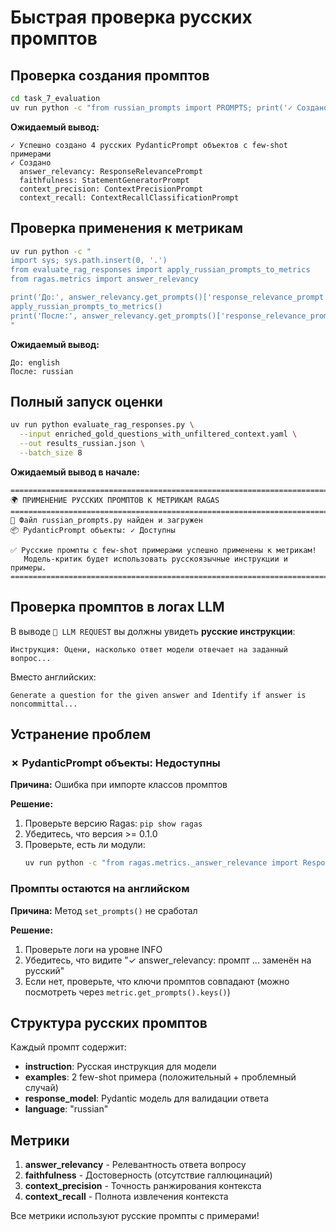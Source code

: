# Быстрая проверка русских промптов

## Проверка создания промптов

```bash
cd task_7_evaluation
uv run python -c "from russian_prompts import PROMPTS; print('✓ Создано' if PROMPTS else '✗ Ошибка'); [print(f'  {k}: {type(v).__name__}') for k,v in PROMPTS.items()] if PROMPTS else None"
```

**Ожидаемый вывод:**
```
✓ Успешно создано 4 русских PydanticPrompt объектов с few-shot примерами
✓ Создано
  answer_relevancy: ResponseRelevancePrompt
  faithfulness: StatementGeneratorPrompt
  context_precision: ContextPrecisionPrompt
  context_recall: ContextRecallClassificationPrompt
```

## Проверка применения к метрикам

```bash
uv run python -c "
import sys; sys.path.insert(0, '.')
from evaluate_rag_responses import apply_russian_prompts_to_metrics
from ragas.metrics import answer_relevancy

print('До:', answer_relevancy.get_prompts()['response_relevance_prompt'].language)
apply_russian_prompts_to_metrics()
print('После:', answer_relevancy.get_prompts()['response_relevance_prompt'].language)
"
```

**Ожидаемый вывод:**
```
До: english
После: russian
```

## Полный запуск оценки

```bash
uv run python evaluate_rag_responses.py \
  --input enriched_gold_questions_with_unfiltered_context.yaml \
  --out results_russian.json \
  --batch_size 8
```

**Ожидаемый вывод в начале:**
```
================================================================================
🌍 ПРИМЕНЕНИЕ РУССКИХ ПРОМПТОВ К МЕТРИКАМ RAGAS
================================================================================
📄 Файл russian_prompts.py найден и загружен
📦 PydanticPrompt объекты: ✓ Доступны

✅ Русские промпты с few-shot примерами успешно применены к метрикам!
   Модель-критик будет использовать русскоязычные инструкции и примеры.
================================================================================
```

## Проверка промптов в логах LLM

В выводе `🔵 LLM REQUEST` вы должны увидеть **русские инструкции**:

```
Инструкция: Оцени, насколько ответ модели отвечает на заданный вопрос...
```

Вместо английских:
```
Generate a question for the given answer and Identify if answer is noncommittal...
```

## Устранение проблем

### ✗ PydanticPrompt объекты: Недоступны

**Причина:** Ошибка при импорте классов промптов

**Решение:**
1. Проверьте версию Ragas: `pip show ragas`
2. Убедитесь, что версия >= 0.1.0
3. Проверьте, есть ли модули:
   ```bash
   uv run python -c "from ragas.metrics._answer_relevance import ResponseRelevancePrompt; print('OK')"
   ```

### Промпты остаются на английском

**Причина:** Метод `set_prompts()` не сработал

**Решение:**
1. Проверьте логи на уровне INFO
2. Убедитесь, что видите "✓ answer_relevancy: промпт ... заменён на русский"
3. Если нет, проверьте, что ключи промптов совпадают (можно посмотреть через `metric.get_prompts().keys()`)

## Структура русских промптов

Каждый промпт содержит:
- **instruction**: Русская инструкция для модели
- **examples**: 2 few-shot примера (положительный + проблемный случай)
- **response_model**: Pydantic модель для валидации ответа
- **language**: "russian"

## Метрики

1. **answer_relevancy** - Релевантность ответа вопросу
2. **faithfulness** - Достоверность (отсутствие галлюцинаций)
3. **context_precision** - Точность ранжирования контекста
4. **context_recall** - Полнота извлечения контекста

Все метрики используют русские промпты с примерами!
